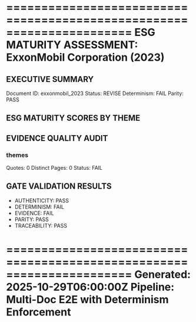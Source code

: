 ======================================================================
ESG MATURITY ASSESSMENT: ExxonMobil Corporation (2023)
======================================================================

## EXECUTIVE SUMMARY

Document ID: exxonmobil_2023
Status: REVISE
Determinism: FAIL
Parity: PASS

## ESG MATURITY SCORES BY THEME

## EVIDENCE QUALITY AUDIT

### themes
  Quotes: 0
  Distinct Pages: 0
  Status: FAIL

## GATE VALIDATION RESULTS

- AUTHENTICITY: PASS
- DETERMINISM: FAIL
- EVIDENCE: FAIL
- PARITY: PASS
- TRACEABILITY: PASS

======================================================================
Generated: 2025-10-29T06:00:00Z
Pipeline: Multi-Doc E2E with Determinism Enforcement
======================================================================